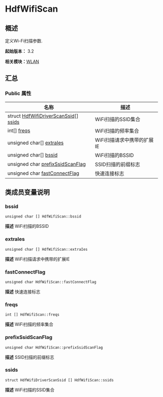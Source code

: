 # HdfWifiScan


## 概述

定义Wi-Fi扫描参数.

**起始版本：** 3.2

**相关模块：**[WLAN](_w_l_a_n_v11.md)


## 汇总


### Public 属性

| 名称 | 描述 | 
| -------- | -------- |
| struct [HdfWifiDriverScanSsid](_hdf_wifi_driver_scan_ssid_v11.md)[] [ssids](#ssids) | WiFi扫描的SSID集合  | 
| int[] [freqs](#freqs) | WiFi扫描的频率集合  | 
| unsigned char[] [extraIes](#extraies) | WiFi扫描请求中携带的扩展IE  | 
| unsigned char[] [bssid](#bssid) | WiFi扫描的BSSID  | 
| unsigned char [prefixSsidScanFlag](#prefixssidscanflag) | SSID扫描的前缀标志  | 
| unsigned char [fastConnectFlag](#fastconnectflag) | 快速连接标志  | 


## 类成员变量说明


### bssid

```
unsigned char [] HdfWifiScan::bssid
```
**描述**
WiFi扫描的BSSID


### extraIes

```
unsigned char [] HdfWifiScan::extraIes
```
**描述**
WiFi扫描请求中携带的扩展IE


### fastConnectFlag

```
unsigned char HdfWifiScan::fastConnectFlag
```
**描述**
快速连接标志


### freqs

```
int [] HdfWifiScan::freqs
```
**描述**
WiFi扫描的频率集合


### prefixSsidScanFlag

```
unsigned char HdfWifiScan::prefixSsidScanFlag
```
**描述**
SSID扫描的前缀标志


### ssids

```
struct HdfWifiDriverScanSsid [] HdfWifiScan::ssids
```
**描述**
WiFi扫描的SSID集合
